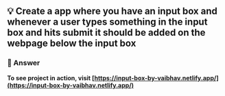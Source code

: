 ## 💡 Create a app where you have an input box and whenever a user types something in the input box and hits submit it should be added on the webpage below the input box

### 🚀 Answer

**To see project in action, visit [https://input-box-by-vaibhav.netlify.app/](https://input-box-by-vaibhav.netlify.app/)**
